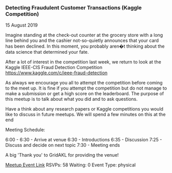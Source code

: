 ### Detecting Fraudulent Customer Transactions (Kaggle Competition)
15 August 2019

Imagine standing at the check-out counter at the grocery store with a long line behind you and the cashier not-so-quietly announces that your card has been declined. In this moment, you probably aren�t thinking about the data science that determined your fate.

After a lot of interest in the competition last week, we return to look at the Kaggle IEEE-CIS Fraud Detection Competition https://www.kaggle.com/c/ieee-fraud-detection

As always we encourage you all to attempt the competition before coming to the meet up. It is fine if you attempt the competition but do not manage to make a submission or get a high score on the leaderboard. The purpose of this meetup is to talk about what you did and to ask questions.

Have a think about any research papers or Kaggle competitions you would like to discuss in future meetups. We will spend a few minutes on this at the end

Meeting Schedule:

6:00 - 6:30 - Arrive at venue
6:30 - Introductions
6:35 - Discussion
7:25 - Discuss and decide on next topic
7:30 - Meeting ends

A big 'Thank you' to GridAKL for providing the venue!

[Meetup Event Link](https://www.meetup.com/Data-Science-Discussion-Auckland/events/262832006)
RSVPs: 58
Waiting: 0
Event Type: physical
